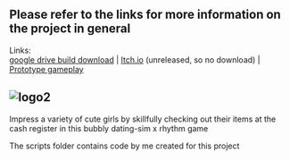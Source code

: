 Please refer to the links for more information on the project in general
----------
Links:  
<a href="https://drive.google.com/drive/folders/1AmwXiJLTrrpkYc5I1tfeet6t7AFw2Bhu?usp=sharing">google drive build download</a>
 | <a href="https://apandev.itch.io/check-out?secret=wUHIVVNLDxzZWG2KshW6OSrLA">Itch.io</a> (unreleased, so no download) | <a href="https://www.youtube.com/watch?v=WFvULXqqYFQ&t=1s">Prototype gameplay</a>

![logo2](https://user-images.githubusercontent.com/59093470/156413685-8fa418a8-e6ba-4214-8ad7-b46c74f3a02a.png)
----------
Impress a variety of cute girls by skillfully checking out their items at the cash register in this bubbly dating-sim x rhythm game

The scripts folder contains code by me created for this project
